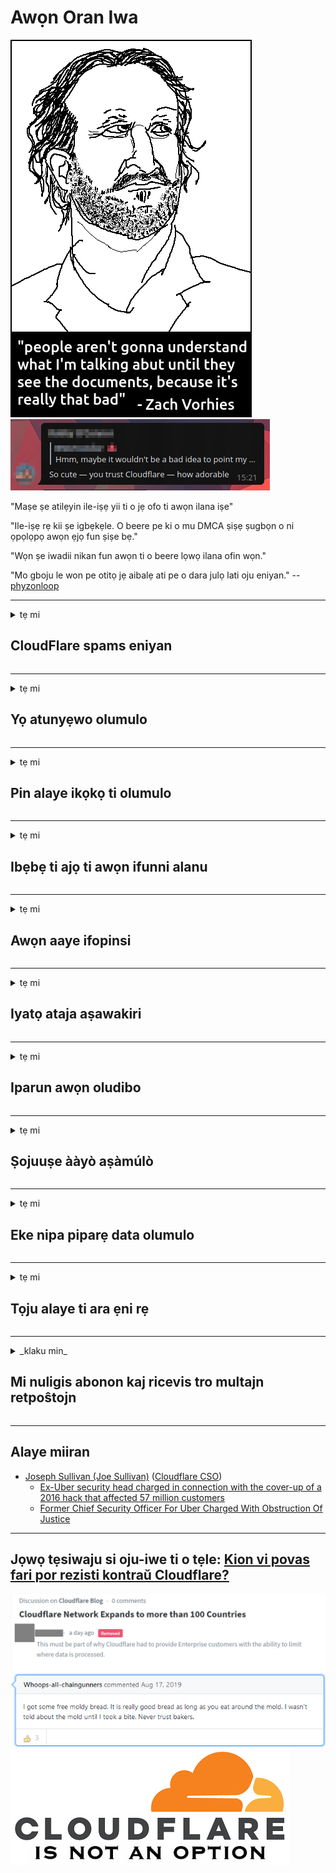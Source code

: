 # Awọn Oran Iwa

![](../image/itsreallythatbad.jpg)
![](../image/telegram/c81238387627b4bfd3dcd60f56d41626.jpg)

"Maṣe ṣe atilẹyin ile-iṣẹ yii ti o jẹ ofo ti awọn ilana iṣe"

"Ile-iṣẹ rẹ kii ṣe igbẹkẹle. O beere pe ki o mu DMCA ṣiṣẹ ṣugbọn o ni ọpọlọpọ awọn ẹjọ fun ṣiṣe bẹ."

"Wọn ṣe iwadii nikan fun awọn ti o beere lọwọ ilana ofin wọn."

"Mo gboju le won pe otitọ jẹ aibalẹ ati pe o dara julọ lati oju eniyan."  -- [phyzonloop](https://twitter.com/phyzonloop)


---


<details>
<summary>tẹ mi

## CloudFlare spams eniyan
</summary>


Cloudflare n firanṣẹ awọn imeeli apamọ si awọn olumulo ti kii ṣe Cloudflare.

- Firanṣẹ imeeli nikan si awọn alabapin ti o ti wọle
- Nigbati olumulo ba sọ “da”, lẹhinna da fifiranṣẹ imeeli

O rọrun. Ṣugbọn Cloudflare ko bikita.
Cloudflare sọ pe lilo iṣẹ wọn le da gbogbo awọn apanirun tabi awọn alatako duro.
Bawo ni a ṣe le da awọsanma duro laisi ṣiṣẹ Cloudflare?


| 🖼 | 🖼 |
| --- | --- |
| ![](../image/cfspam01.jpg) | ![](../image/cfspam03.jpg) |
| ![](../image/cfspam02.jpg) | ![](../image/cfspambrittany.jpg)<br>![](../image/cfspamtwtr.jpg) |

</details>

---

<details>
<summary>tẹ mi

## Yọ atunyẹwo olumulo
</summary>


Awọn atunyẹwo odi ti Cloudflare censor.
Ti o ba fi ọrọ egboogi-Cloudflare sori Twitter, o ni aye lati gba idahun lati ọdọ oṣiṣẹ Cloudflare pẹlu ifiranṣẹ “Rara, kii ṣe”.
Ti o ba fi atunyẹwo odi kan sori aaye eyikeyi atunyẹwo, wọn yoo gbiyanju lati ṣe atokọ rẹ.


| 🖼 | 🖼 |
| --- | --- |
| ![](../image/cfcenrev_01.jpg)<br>![](../image/cfcenrev_02.jpg) | ![](../image/cfcenrev_03.jpg) |

</details>

---

<details>
<summary>tẹ mi

## Pin alaye ikọkọ ti olumulo
</summary>


Cloudflare ni iṣoro ipọnju nla kan.
Cloudflare pin alaye ti ara ẹni ti awọn ti o kerora nipa awọn aaye ti o gbalejo.
Nigbakan wọn beere lọwọ rẹ lati pese ID otitọ rẹ.
Ti o ko ba fẹ lati ni ipọnju, ni ikọlu, swati tabi pa, o dara ki o jinna si awọn oju opo wẹẹbu Cloudflared.


| 🖼 | 🖼 |
| --- | --- |
| ![](../image/cfdox_what.jpg) | ![](../image/cfdox_swat.jpg) |
| ![](../image/cfdox_kill.jpg) | ![](../image/cfdox_threat.jpg) |
| ![](../image/cfdox_dox.jpg) | ![](../image/cfdox_ex1.jpg) |
| ![](../image/cfabuseform.jpg) | ![](../image/cfdox_ex2.jpg) |

</details>

---

<details>
<summary>tẹ mi

## Ibẹbẹ ti ajọ ti awọn ifunni alanu
</summary>


CloudFlare n beere fun awọn ẹbun alanu.
O jẹ ohun ibanujẹ pupọ pe ile-iṣẹ Amẹrika yoo beere fun ifẹ lẹgbẹẹ awọn ẹgbẹ ti kii ṣe èrè ti o ni awọn idi to dara.
Ti o ba fẹran didena eniyan tabi jafara akoko awọn eniyan miiran, o le fẹ lati paṣẹ diẹ ninu awọn pizzas fun awọn oṣiṣẹ Cloudflare.


![](../image/cfdonate.jpg)

</details>

---

<details>
<summary>tẹ mi

## Awọn aaye ifopinsi
</summary>


Kini iwọ yoo ṣe ti aaye rẹ ba lọ silẹ lojiji?
Awọn iroyin wa ti Cloudflare n paarẹ iṣeto olumulo tabi iṣẹ idaduro laisi ikilọ eyikeyi, ni ipalọlọ.
A daba pe ki o wa olupese ti o dara julọ.

![](../image/cftmnt.jpg)

</details>

---

<details>
<summary>tẹ mi

## Iyatọ ataja aṣawakiri
</summary>


CloudFlare n fun itọju ti o dara ju fun awọn ti nlo Firefox lakoko ti o funni ni itọju ọta si awọn olumulo ti kii-Ṣawakiri-Tor lori Tor.
Awọn olumulo Tor ti ẹtọ ti o kọ lati ṣiṣẹ JavaScript ti kii ṣe ọfẹ tun gba itọju ọta.
Aidogba iraye si yii jẹ ilokulo didoju nẹtiwọọki ati ilokulo agbara kan.

![](../image/browdifftbcx.gif)

- Osi: Tor Browser, Ọtun: Chrome. Adirẹsi IP kanna.

![](../image/browserdiff.jpg)

- Osi: Alaabo Javascript Tor Browser, Ti Ṣiṣẹ Kuki
- Ọtun: Ti mu JavaScript ṣiṣẹ, Alaabo kukisi

![](../image/cfsiryoublocked.jpg)

- QuteBrowser (aṣàwákiri kekere) laisi Tor (Clearnet IP)

![](../image/lynx_cloudflare.gif)

- Lynx


| ***Burausa*** | ***Itoju iraye*** |
| --- | --- |
| Tor Browser (Javascript ṣiṣẹ) | wiwọle laaye |
| Firefox (Javascript ṣiṣẹ) | wiwọle degraded |
| Chromium (Javascript ṣiṣẹ) | wiwọle degraded |
| Chromium or Firefox (Alaabo Javascript) | ti kọ iraye si |
| Chromium or Firefox (Kukisi alaabo) | ti kọ iraye si |
| QuteBrowser | ti kọ iraye si |
| lynx | ti kọ iraye si |
| w3m | ti kọ iraye si |
| wget | ti kọ iraye si |


Kilode ti o ko lo bọtini Audio lati yanju ipenija irọrun?

Bẹẹni, bọtini bọtini ohun wa, ṣugbọn nigbagbogbo ko ṣiṣẹ lori Tor.
Iwọ yoo gba ifiranṣẹ yii nigbati o tẹ:

```
Gbiyanju lẹẹkansi nigbamii
Kọmputa rẹ tabi nẹtiwọọki le jẹ fifiranṣẹ awọn ibeere adaṣe.
Lati daabobo awọn olumulo wa, a ko le ṣe ilana ibeere rẹ ni bayi.
Fun awọn alaye diẹ sii ṣabẹwo si oju-iwe iranlọwọ wa
```

</details>

---

<details>
<summary>tẹ mi

## Iparun awọn oludibo
</summary>


Awọn oludibo ni awọn ipinlẹ AMẸRIKA forukọsilẹ lati dibo nikẹhin nipasẹ oju opo wẹẹbu ti akọwe ipinlẹ ni ipinlẹ ibugbe wọn.
Awọn ọfiisi akọwe ijọba ti ijọba ijọba ijọba ijọba ijọba Republikani ṣe ifilọlẹ nipasẹ oludibo nipasẹ titọ oju opo wẹẹbu ti akọwe ilu nipasẹ Cloudflare.
Itọju awọsanma Cloudflare ti awọn olumulo Tor, ipo MITM rẹ bi aaye kariaye ti iwo-kakiri, ati ipa ipa ibajẹ rẹ lapapọ jẹ ki awọn oludibo ti o nireti lọra lati forukọsilẹ.
Awọn ominira ni pataki ṣọ lati faramọ aṣiri.
Awọn fọọmu iforukọsilẹ oludibo gba alaye ti o ni ifura nipa igbẹkẹle iṣelu ti oludibo, adirẹsi ti ara ẹni ti ara ẹni, nọmba aabo awujọ, ati ọjọ ibi.
Pupọ awọn ipinlẹ nikan ṣe ipin kan ti alaye yẹn ni gbogbogbo wa, ṣugbọn Cloudflare wo gbogbo alaye yẹn nigbati ẹnikan ba forukọsilẹ lati dibo.

Akiyesi pe iforukọsilẹ iwe ko ni yika Cloudflare nitori akọwe ti awọn oṣiṣẹ oṣiṣẹ titẹsi data ipinlẹ yoo ṣee lo oju opo wẹẹbu Cloudflare lati tẹ data sii.

| 🖼 | 🖼 |
| --- | --- |
| ![](../image/cfvotm_01.jpg) | ![](../image/cfvotm_02.jpg) |

- Change.org jẹ oju opo wẹẹbu olokiki fun ikojọpọ awọn ibo ati ṣe igbese.
“eniyan nibi gbogbo n bẹrẹ awọn kampeeni, koriya awọn olufowosi, ati ṣiṣẹ pẹlu awọn oluṣe ipinnu lati ṣe awakọ awọn iṣeduro.”
Laanu, ọpọlọpọ eniyan ko le wo change.org rara nitori iyọda ibinu Cloudflare.
Wọn ti ni idiwọ lati buwolu iwe ẹbẹ, nitorinaa yọọ wọn kuro ninu ilana ijọba tiwantiwa.
Lilo pẹpẹ ti kii ṣe awọsanma miiran bii OpenPetition ṣe iranlọwọ atunse iṣoro naa.

| 🖼 | 🖼 |
| --- | --- |
| ![](../image/changeorgasn.jpg) | ![](../image/changeorgtor.jpg) |

- Cloudflare's "Athenian Project" nfunni ni aabo ipele-iṣẹ iṣowo ọfẹ si awọn aaye ayelujara idibo ati ti agbegbe.
Wọn sọ pe “awọn olugbe wọn le wọle si alaye idibo ati iforukọsilẹ awọn oludibo” ṣugbọn eyi jẹ irọ nitori ọpọlọpọ eniyan ko kan le lọ kiri lori aaye naa rara.

</details>

---

<details>
<summary>tẹ mi

## Ṣojuuṣe ààyò aṣàmúlò
</summary>


Ti o ba jade kuro ni nkan, o nireti pe o ko gba imeeli kankan nipa rẹ.
Cloudflare foju ayanfẹ ti olumulo ati pin data pẹlu awọn ile-iṣẹ ẹnikẹta laisi igbanilaaye alabara.
Ti o ba nlo ero ọfẹ wọn, nigbamiran wọn fi imeeli ranṣẹ si ọ ni ibeere lati ra ṣiṣe alabapin oṣooṣu.

![](../image/cfviopl_tp.jpg)

</details>

---

<details>
<summary>tẹ mi

## Eke nipa piparẹ data olumulo
</summary>


Gẹgẹbi bulọọgi alabara awọsanma-atijọ yii, Cloudflare n parọ nipa piparẹ awọn iroyin.
Lọwọlọwọ, ọpọlọpọ awọn ile-iṣẹ tọju data rẹ lẹhin ti o ti pa tabi yọ akọọlẹ rẹ kuro.
Pupọ ninu awọn ile-iṣẹ ti o dara ṣe mẹnuba nipa rẹ ninu ilana aṣiri wọn.
Awọsanma? Rara.

```
2019-08-05 CloudFlare ranṣẹ si mi pe wọn fẹ yọ akọọlẹ mi kuro.
2019-10-02 Mo gba imeeli lati CloudFlare "nitori alabara ni mi"
```

Cloudflare ko mọ nipa ọrọ “yọkuro”.
Ti o ba yọkuro gaan, kilode ti alabara atijọ yii ni imeeli?
O tun mẹnuba pe ilana aṣiri Cloudflare ko darukọ nipa rẹ.

```
Eto imulo aṣiri tuntun wọn ko ṣe darukọ eyikeyi data idaduro fun ọdun kan.
```

![](../image/cfviopl_notdel.jpg)

Bawo ni o ṣe le gbẹkẹle Cloudflare ti ilana aṣiri wọn jẹ IKU?

- [O ju ọdun kan lọ lati igba ti Mo fagile iroyin Cloudflare mi](https://shkspr.mobi/blog/2020/09/dont-trust-cloudflare-with-your-personal-data/)

</details>

---

<details>
<summary>tẹ mi

## Tọju alaye ti ara ẹni rẹ
</summary>


Npaarẹ akọọlẹ Cloudflare jẹ ipele lile.

```
Fi tikẹti atilẹyin silẹ nipa lilo ẹka "Akọọlẹ",
ati beere piparẹ iroyin ninu ara ifiranṣẹ naa.
O ko gbọdọ ni awọn ibugbe tabi awọn kaadi kirẹditi ti o so mọ akọọlẹ rẹ ṣaaju bibere piparẹ.
```

Iwọ yoo gba imeeli ijẹrisi yii.

![](../image/cf_deleteandkeep.jpg)

"A ti bẹrẹ lati ṣe ibere ibeere piparẹ rẹ" ṣugbọn "A yoo tẹsiwaju lati tọju alaye ti ara ẹni rẹ".

Njẹ o le “gbẹkẹle” eyi?


- Bii o ṣe le fagile akọọlẹ Cloudflare rẹ

1. Wọle si Dasibodu Cloudflare rẹ.
2. Pa gbogbo awọn agbegbe rẹ (awọn ibugbe) kuro lati inu dasibodu rẹ.
3. Tẹ ọna asopọ atilẹyin.
4. Fi tiketi tuntun ranṣẹ. Sọ fun wọn pe o fẹ pa akọọlẹ rẹ.
5. Duro fun ọpọlọpọ awọn ọjọ.
6. Oṣiṣẹ awọsanma yoo beere fun idaniloju rẹ ati idi ti o fi pinnu lati lọ kuro ni Cloudflare.
7. Fi esi ranṣẹ lẹẹkansii.
8. Duro fun ọpọlọpọ awọn ọjọ.
9. Iwọ yoo gba ifiranṣẹ kan: A ti parẹ akọọlẹ rẹ ni ifijišẹ


</details>

---

<details>
<summary>_klaku min_

## Mi nuligis abonon kaj ricevis tro multajn retpoŝtojn
</summary>


La uzanto nuligis sian 'Cloudflare stream' abonon kaj li ricevas retpoŝtajn memorigilojn ĉiutage por rememorigi lin pri nuligita abono.
Ne estas malaprobita butono. Kiel vi ĉesas ĉi tiun frenezon?

![](../image/barrageemailcancelsubscription.jpg)

Cloudflare diris al ĉi tiu uzanto kontakti subtenteamo kaj peti ĉiujn viajn enhavojn forigi.

- [t](https://web.archive.org/web/20210412165334/https://twitter.com/JohnHaldson/status/1381651569247088650)

</details>

---

## Alaye miiran

- [Joseph Sullivan (Joe Sullivan)](../cloudflare_inc/cloudflare_members.md) ([Cloudflare CSO](https://twitter.com/eastdakota/status/1296522269313785862))
  - [Ex-Uber security head charged in connection with the cover-up of a 2016 hack that affected 57 million customers](https://www.businessinsider.com/uber-data-hack-security-head-joe-sullivan-charged-cover-up-2020-8)
  - [Former Chief Security Officer For Uber Charged With Obstruction Of Justice](https://www.justice.gov/usao-ndca/pr/former-chief-security-officer-uber-charged-obstruction-justice)


---


## Jọwọ tẹsiwaju si oju-iwe ti o tẹle:   [Kion vi povas fari por rezisti kontraŭ Cloudflare?](yo.action.md)

![](../image/censor_cloudflare_blogcomment.jpg)
![](../image/freemoldybread.jpg)
![](../image/cfisnotanoption.jpg)
